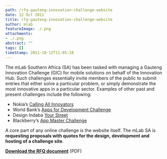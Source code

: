 ```yaml
---
path: /rfq-gauteng-innovation-challenge-website
date: 12 Oct 2011
title: rfq-gauteng-innovation-challenge-website
author: mlab
featureImage: ./.png
attachments: 
- ./.png
abstract: ""
tags: []
timeStamp: 2011-10-12T11:05:18
---
```


The mLab Southern Africa (SA) has been tasked with managing a Gauteng Innovation Challenge (GIC) for mobile solutions on behalf of the Innovation Hub. Such challenges essentially invite members of the public to submit entries that either solve a particular problem, or simply demonstrate the most innovative apps in a particular sector. Examples of other past and present challenges include the following:

*   Nokia’s [Calling All Innovators](http:&#x2F;&#x2F;www.callingallinnovators.com)
*   World Bank’s [Apps for Development Challenge](http:&#x2F;&#x2F;appsfordevelopment.challengepost.com&#x2F;)
*   Design Indaba [Your Street](http:&#x2F;&#x2F;www.designindaba.com&#x2F;yourstreet)
*   Blackberry’s [App Master Challenge](http:&#x2F;&#x2F;blackberryappmaster.co.za&#x2F;)

A core part of any online challenge is the website itself. The mLab SA is **requesting proposals with quotes for the design, development and hosting of a challenge site**.

**[Download the RFQ document](https:&#x2F;&#x2F;mlab.co.za&#x2F;wp-content&#x2F;uploads&#x2F;2011&#x2F;10&#x2F;RFQ_PGIC-Challenge-Site_mLabSA.pdf)** (PDF)


